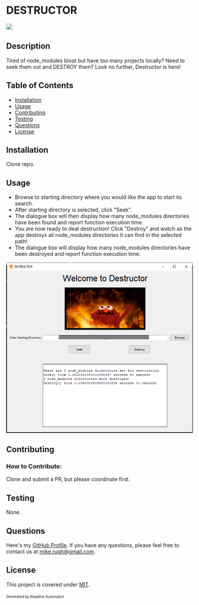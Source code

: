 # DESTRUCTOR
![](https://img.shields.io/badge/License-MIT-green)

## Description

Tired of node_modules bloat but have too many projects locally? Need to seek them out and DESTROY them? Look no further, Destructor is here!

## Table of Contents
- [Installation](#Installation)
- [Usage](#Usage)
- [Contributing](#Contributing)
- [Testing](#Testing)
- [Questions](#Questions)
- [License](#License)

## Installation

Clone repo.

## Usage

- Browse to starting directory where you would like the app to start its search.
- After starting directory is selected, click "Seek".
- The dialogue box will then display how many node_modules directories have been found and report function execution time.
- You are now ready to deal destruction! Click "Destroy" and watch as the app destroys all node_modules directories it can find in the selected path!
- The dialogue box will display how many node_modules directories have been destroyed and report function execution time.

![App Pic](./images/Capture-1.PNG)

## Contributing
### How to Contribute:

Clone and submit a PR, but please coordinate first.

## Testing

None.

## Questions

Here's my [GitHub Profile](https://github.com/DA-Mike/).
If you have any questions, please feel free to contact us at mike.rugh@gmail.com.

## License

This project is covered under [MIT](https://choosealicense.com/licenses/mit/).


<sup><sub>Generated by Readme-Automaton</sub></sup>
